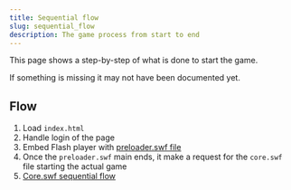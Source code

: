 ```yaml
---
title: Sequential flow
slug: sequential_flow
description: The game process from start to end
---
```


This page shows a step-by-step of what is done to start the game.

If something is missing it may not have been documented yet.

## Flow

1. Load `index.html`
2. Handle login of the page
3. Embed Flash player with [preloader.swf file](/preloader-main)
4. Once the `preloader.swf` main ends, it make a request for the `core.swf` file starting the actual game
5. [Core.swf sequential flow](/core-main)
